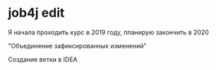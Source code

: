 # job4j edit
Я начала проходить курс в 2019 году, планирую закончить в 2020

 "Объединение зафиксированных изменений"

Создание ветки в IDEA